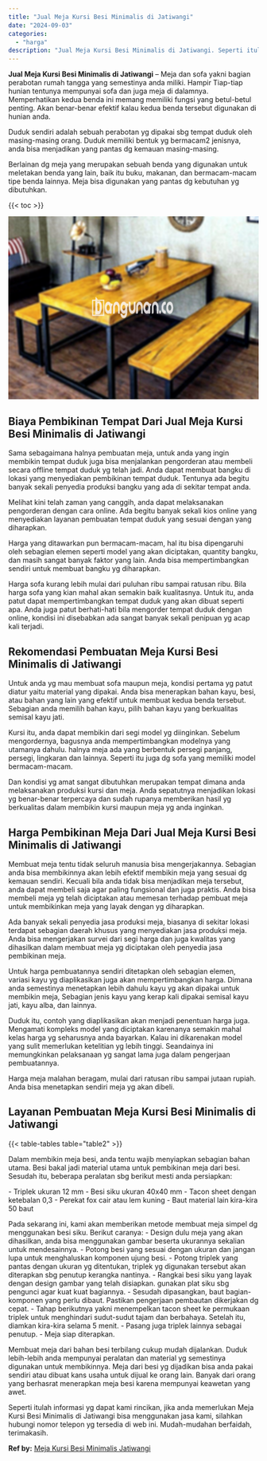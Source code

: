 ```yaml
---
title: "Jual Meja Kursi Besi Minimalis di Jatiwangi"
date: "2024-09-03"
categories: 
  - "harga"
description: "Jual Meja Kursi Besi Minimalis di Jatiwangi. Seperti itulah informasi yg dapat kami rincikan, jika anda memerlukan Meja Kursi Besi Minimalis di Jatiwangi bis..."
---
```


**Jual Meja Kursi Besi Minimalis di Jatiwangi** – Meja dan sofa yakni bagian perabotan rumah tangga yang semestinya anda miliki. Hampir Tiap-tiap hunian tentunya mempunyai sofa dan juga meja di dalamnya. Memperhatikan kedua benda ini memang memiliki fungsi yang betul-betul penting. Akan benar-benar efektif kalau kedua benda tersebut digunakan di hunian anda.

Duduk sendiri adalah sebuah perabotan yg dipakai sbg tempat duduk oleh masing-masing orang. Duduk memiliki bentuk yg bermacam2 jenisnya, anda bisa menjadikan yang pantas dg kemauan masing-masing.

Berlainan dg meja yang merupakan sebuah benda yang digunakan untuk meletakan benda yang lain, baik itu buku, makanan, dan bermacam-macam tipe benda lainnya. Meja bisa digunakan yang pantas dg kebutuhan yg dibutuhkan.

{{< toc >}}

![Jual Meja Kursi Besi Minimalis di Jatiwangi](/images/jual-meja-besi-murah28.png)

## Biaya Pembikinan Tempat Dari Jual Meja Kursi Besi Minimalis di Jatiwangi

Sama sebagaimana halnya pembuatan meja, untuk anda yang ingin membikin tempat duduk juga bisa menjalankan pengorderan atau membeli secara offline tempat duduk yg telah jadi. Anda dapat membuat bangku di lokasi yang menyediakan pembikinan tempat duduk. Tentunya ada begitu banyak sekali penyedia produksi bangku yang ada di sekitar tempat anda.

Melihat kini telah zaman yang canggih, anda dapat melaksanakan pengorderan dengan cara online. Ada begitu banyak sekali kios online yang menyediakan layanan pembuatan tempat duduk yang sesuai dengan yang diharapkan.

Harga yang ditawarkan pun bermacam-macam, hal itu bisa dipengaruhi oleh sebagian elemen seperti model yang akan diciptakan, quantity bangku, dan masih sangat banyak faktor yang lain. Anda bisa mempertimbangkan sendiri untuk membuat bangku yg diharapkan.

Harga sofa kurang lebih mulai dari puluhan ribu sampai ratusan ribu. Bila harga sofa yang kian mahal akan semakin baik kualitasnya. Untuk itu, anda patut dapat mempertimbangkan tempat duduk yang akan dibuat seperti apa. Anda juga patut berhati-hati bila mengorder tempat duduk dengan online, kondisi ini disebabkan ada sangat banyak sekali penipuan yg acap kali terjadi.

## Rekomendasi Pembuatan Meja Kursi Besi Minimalis di Jatiwangi

Untuk anda yg mau membuat sofa maupun meja, kondisi pertama yg patut diatur yaitu material yang dipakai. Anda bisa menerapkan bahan kayu, besi, atau bahan yang lain yang efektif untuk membuat kedua benda tersebut. Sebagian anda memilih bahan kayu, pilih bahan kayu yang berkualitas semisal kayu jati.

Kursi itu, anda dapat membikin dari segi model yg diinginkan. Sebelum mengordernya, bagusnya anda mempertimbangkan modelnya yang utamanya dahulu. halnya meja ada yang berbentuk persegi panjang, persegi, lingkaran dan lainnya. Seperti itu juga dg sofa yang memiliki model bermacam-macam.

Dan kondisi yg amat sangat dibutuhkan merupakan tempat dimana anda melaksanakan produksi kursi dan meja. Anda sepatutnya menjadikan lokasi yg benar-benar terpercaya dan sudah rupanya memberikan hasil yg berkualitas dalam membikin kursi maupun meja yg anda inginkan.

## Harga Pembikinan Meja Dari Jual Meja Kursi Besi Minimalis di Jatiwangi

Membuat meja tentu tidak seluruh manusia bisa mengerjakannya. Sebagian anda bisa membikinnya akan lebih efektif membikin meja yang sesuai dg kemauan sendiri. Kecuali bila anda tidak bisa menjadikan meja tersebut, anda dapat membeli saja agar paling fungsional dan juga praktis. Anda bisa membeli meja yg telah diciptakan atau memesan terhadap pembuat meja untuk membikinkan meja yang layak dengan yg diharapkan.

Ada banyak sekali penyedia jasa produksi meja, biasanya di sekitar lokasi terdapat sebagian daerah khusus yang menyediakan jasa produksi meja. Anda bisa mengerjakan survei dari segi harga dan juga kwalitas yang dihasilkan dalam membuat meja yg diciptakan oleh penyedia jasa pembikinan meja.

Untuk harga pembuatannya sendiri ditetapkan oleh sebagian elemen, variasi kayu yg diaplikasikan juga akan mempertimbangkan harga. Dimana anda semestinya menetapkan lebih dahulu kayu yg akan dipakai untuk membikin meja, Sebagian jenis kayu yang kerap kali dipakai semisal kayu jati, kayu alba, dan lainnya.

Duduk itu, contoh yang diaplikasikan akan menjadi penentuan harga juga. Mengamati kompleks model yang diciptakan karenanya semakin mahal kelas harga yg seharusnya anda bayarkan. Kalau ini dikarenakan model yang sulit memerlukan ketelitian yg lebih tinggi. Seandainya ini memungkinkan pelaksanaan yg sangat lama juga dalam pengerjaan pembuatannya.

Harga meja malahan beragam, mulai dari ratusan ribu sampai jutaan rupiah. Anda bisa menetapkan sendiri meja yg akan dibeli.

## Layanan Pembuatan Meja Kursi Besi Minimalis di Jatiwangi

{{< table-tables table="table2" >}}

Dalam membikin meja besi, anda tentu wajib menyiapkan sebagian bahan utama. Besi bakal jadi material utama untuk pembikinan meja dari besi. Sesudah itu, beberapa peralatan sbg berikut mesti anda persiapkan:

\- Triplek ukuran 12 mm - Besi siku ukuran 40x40 mm - Tacon sheet dengan ketebalan 0,3 - Perekat fox cair atau lem kuning - Baut material lain kira-kira 50 baut

Pada sekarang ini, kami akan memberikan metode membuat meja simpel dg menggunakan besi siku. Berikut caranya: - Design dulu meja yang akan dihasilkan, anda bisa menggunakan gambar beserta ukurannya sekalian untuk mendesainnya. - Potong besi yang sesuai dengan ukuran dan jangan lupa untuk menghaluskan komponen ujung besi. - Potong triplek yang pantas dengan ukuran yg ditentukan, triplek yg digunakan tersebut akan diterapkan sbg penutup kerangka nantinya. - Rangkai besi siku yang layak dengan design gambar yang telah disiapkan. gunakan plat siku sbg pengunci agar kuat kuat bagiannya. - Sesudah dipasangkan, baut bagian-komponen yang perlu dibaut. Pastikan pengerjaan pembautan dikerjakan dg cepat. - Tahap berikutnya yakni menempelkan tacon sheet ke permukaan triplek untuk menghindari sudut-sudut tajam dan berbahaya. Setelah itu, diamkan kira-kira selama 5 menit. - Pasang juga triplek lainnya sebagai penutup. - Meja siap diterapkan.

Membuat meja dari bahan besi terbilang cukup mudah dijalankan. Duduk lebih-lebih anda mempunyai peralatan dan material yg semestinya digunakan untuk membikinnya. Meja dari besi yg dijadikan bisa anda pakai sendiri atau dibuat kans usaha untuk dijual ke orang lain. Banyak dari orang yang berhasrat menerapkan meja besi karena mempunyai keawetan yang awet.

Seperti itulah informasi yg dapat kami rincikan, jika anda memerlukan Meja Kursi Besi Minimalis di Jatiwangi bisa menggunakan jasa kami, silahkan hubungi nomor telepon yg tersedia di web ini. Mudah-mudahan berfaidah, terimakasih.

**Ref by:** [Meja Kursi Besi Minimalis Jatiwangi](https://id.wikipedia.org/wiki/Meja)
